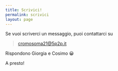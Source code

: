```yaml
---
title: Scrivici!
permalink: scrivici
layout: page
---
```


Se vuoi scriverci un messaggio, puoi contattarci su

> cromosoma21@5p2p.it

Rispondono Giorgia e Cosimo 😀

A presto!
